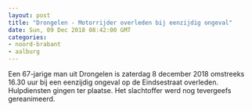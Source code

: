```yaml
---
layout: post
title: "Drongelen - Motorrijder overleden bij eenzijdig ongeval"
date: Sun, 09 Dec 2018 08:42:00 GMT
categories: 
- noord-brabant 
- aalburg 
---
```


Een 67-jarige man uit Drongelen is zaterdag 8 december 2018 omstreeks 16.30 uur bij een eenzijdig ongeval op de Eindsestraat overleden. Hulpdiensten gingen ter plaatse. Het slachtoffer werd nog tevergeefs gereanimeerd.
